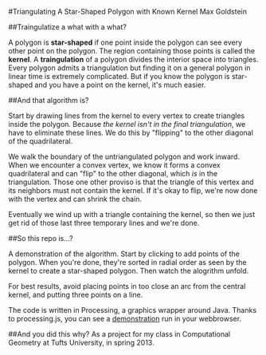 #Triangulating A Star-Shaped Polygon with Known Kernel
Max Goldstein

##Traingulatize a what with a what?

A polygon is **star-shaped** if one point inside the polygon can see every
other point on the polygon. The region containing those points is called the
**kernel**. A **traingulation** of a polygon divides the interior space into
triangles. Every polygon admits a triangulation but finding it on a general
polygon in linear time is extremely complicated. But if you know the polygon is
star-shaped and you have a point on the kernel, it's much easier.

##And that algorithm is?

Start by drawing lines from the kernel to every vertex to create triangles
inside the polygon. Because *the kernel isn't in the final triangulation*, we
have to eliminate these lines. We do this by "flipping" to the other diagonal
of the quadrilateral.

We walk the boundary of the untriangulated polygon and work inward. When we
encounter a convex vertex, we know it forms a convex quadrilateral and can
"flip" to the other diagonal, which *is* in the triangulation. Those one other
proviso is that the triangle of this vertex and its neighbors must not contain
the kernel. If it's okay to flip, we're now done with the vertex and can shrink
the chain.

Eventually we wind up with a triangle containing the kernel, so then we just
get rid of those last three temporary lines and we're done.

##So this repo is...?

A demonstration of the algorithm. Start by clicking to add points of the
polygon. When you're done, they're sorted in radial order as seen by the kernel
to create a star-shaped polygon. Then watch the alogrithm unfold.

For best results, avoid placing points in too close an arc from the central
kernel, and putting three points on a line.

The code is written in Processing, a graphics wrapper around Java. Thanks to
processing.js, you can see a
[demonstration](http://www.eecs.tufts.edu/~mgolds07/triangulate/) run in your
webbrowser.

##And you did this why?
As a project for my class in Computational Geometry at Tufts University, in spring 2013.
